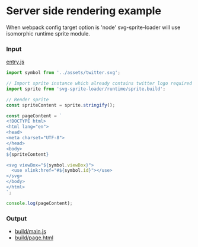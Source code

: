 # Server side rendering example

When webpack config target option is 'node' svg-sprite-loader will use isomorphic runtime sprite module. 

### Input

[entry.js](entry.js)

```js
import symbol from '../assets/twitter.svg';

// Import sprite instance which already contains twitter logo required above
import sprite from 'svg-sprite-loader/runtime/sprite.build';

// Render sprite
const spriteContent = sprite.stringify();

const pageContent = `
<!DOCTYPE html>
<html lang="en">
<head>
<meta charset="UTF-8">
</head>
<body>
${spriteContent}

<svg viewBox="${symbol.viewBox}">
  <use xlink:href="#${symbol.id}"></use>
</svg>
</body>
</html>
`;

console.log(pageContent);
```

### Output

- [build/main.js](build/main.js)
- [build/page.html](build/page.html)
